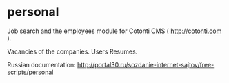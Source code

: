personal
========

Job search and the employees module for Cotonti CMS ( http://cotonti.com ).

Vacancies of the companies. 
Users Resumes.

Russian documentation: http://portal30.ru/sozdanie-internet-sajtov/free-scripts/personal
